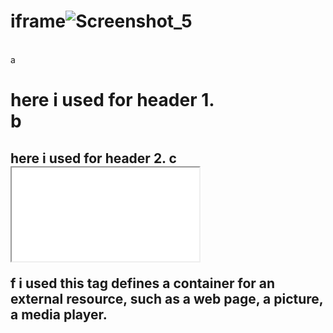 # iframe![Screenshot_5](https://github.com/Shikhasharma06/iframe/assets/135316685/3191b36b-5904-4181-bdad-9a5fd95d4e0a)
<br>a <h1> here i used for header 1.<br>
b <h2>  here i used for header 2.
c <iframe src="./index.html" frameborder="2" height="150">  iframe tag here i used for An inline frame is used to embed another document within the current HTML document.here frame border i given 2 and height  of this frame 150.
d <iframe src="https://www.geekster.in/  here i copied the external link in this frame

  
  e <iframe width="560" height="315" src="https://www.youtube.com/embed/H335Vdkmdhk?si=7BwmYTFJaCpzLPjL" title="YouTube video player" frameborder="0" allow="accelerometer; autoplay; clipboard-write; encrypted-media; gyroscope; picture-in-picture; web-share" allowfullscreen></iframe>

  
  f i used this tag defines a container for an external resource, such as a web page, a picture, a media player.
